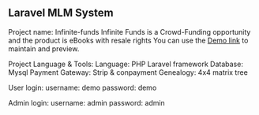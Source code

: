 ## Laravel MLM System
Project name: Infinite-funds
Infinite Funds is a Crowd-Funding opportunity and the product is eBooks with resale rights
You can use the [Demo link](http://infinite-funds.nurkarim.me) to maintain and preview.

Project Language & Tools:
Language: PHP Laravel framework
Database: Mysql
Payment Gateway: Strip & conpayment
Genealogy: 4x4 matrix tree

User login:
username: demo
password: demo

Admin login:
username: admin
password: admin
